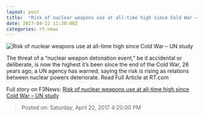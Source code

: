 ```yaml
---
layout: post
title:  "Risk of nuclear weapons use at all-time high since Cold War – UN study"
date: 2017-04-22 11:20:00Z
categories: rt-news
---
```


![Risk of nuclear weapons use at all-time high since Cold War – UN study](https://img.rt.com/files/2017.04/article/58fb3c36c36188b42b8b45c5.jpg)

The threat of a “nuclear weapon detonation event,” be it accidental or deliberate, is now the highest it’s been since the end of the Cold War, 26 years ago, a UN agency has warned, saying the risk is rising as relations between nuclear powers deteriorate. Read Full Article at RT.com


Full story on F3News: [Risk of nuclear weapons use at all-time high since Cold War – UN study](http://www.f3nws.com/n/SkXXUB)

> Posted on: Saturday, April 22, 2017 4:20:00 PM
